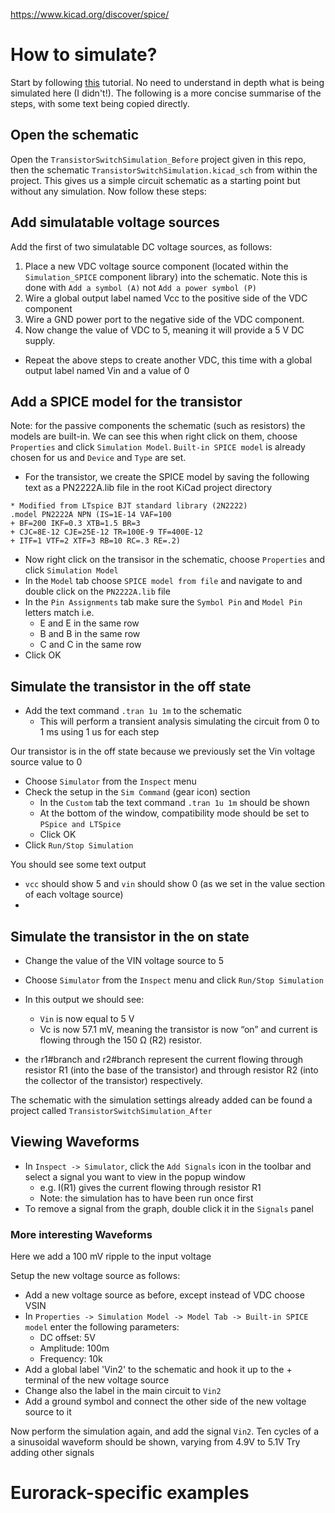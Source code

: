 https://www.kicad.org/discover/spice/

# How to simulate?

Start by following [this](https://www.woolseyworkshop.com/2019/07/01/performing-a-circuit-simulation-in-kicad/) tutorial. No need to understand in depth what is being simulated here (I didn't!). The following is a more concise summarise of the steps, with some text being copied directly.

## Open the schematic

Open the `TransistorSwitchSimulation_Before` project given in this repo, then the schematic `TransistorSwitchSimulation.kicad_sch` from within the project. This gives us a simple circuit schematic as a starting point but without any simulation. Now follow these steps:

## Add simulatable voltage sources

Add the first of two simulatable DC voltage sources, as follows:
1. Place a new VDC voltage source component (located within the `Simulation_SPICE` component library) into the schematic. Note this is done with `Add a symbol (A)` not `Add a power symbol (P)`
2. Wire a global output label named Vcc to the positive side of the VDC component
3. Wire a GND power port to the negative side of the VDC component.
4. Now change the value of VDC to 5, meaning it will provide a 5 V DC supply.
- Repeat the above steps to create another VDC, this time with a global output label named Vin and a value of 0

## Add a SPICE model for the transistor

Note: for the passive components the schematic (such as resistors) the models are built-in. We can see this when right click on them, choose `Properties` and click `Simulation Model`. `Built-in SPICE model` is already chosen for us and `Device` and `Type` are set.

- For the transistor, we create the SPICE model by saving the following text as a PN2222A.lib file in the root KiCad project directory
```
* Modified from LTspice BJT standard library (2N2222)
.model PN2222A NPN (IS=1E-14 VAF=100
+ BF=200 IKF=0.3 XTB=1.5 BR=3
+ CJC=8E-12 CJE=25E-12 TR=100E-9 TF=400E-12
+ ITF=1 VTF=2 XTF=3 RB=10 RC=.3 RE=.2)
```
- Now right click on the transisor in the schematic, choose `Properties` and click `Simulation Model`
- In the `Model` tab choose `SPICE model from file` and navigate to and double click on the `PN2222A.lib` file
- In the `Pin Assignments` tab make sure the `Symbol Pin` and `Model Pin` letters match i.e.
	- E and E in the same row
	- B and B in the same row
	- C and C in the same row
- Click OK

## Simulate the transistor in the off state

- Add the text command `.tran 1u 1m` to the schematic
	- This will perform a transient analysis simulating the circuit from 0 to 1 ms using 1 us for each step

Our transistor is in the off state because we previously set the Vin voltage source value to 0

- Choose `Simulator` from the `Inspect` menu
- Check the setup in the `Sim Command` (gear icon) section
	- In the `Custom` tab the text command `.tran 1u 1m` should be shown
	- At the bottom of the window, compatibility mode should be set to `PSpice and LTSpice`
	- Click OK
- Click `Run/Stop Simulation`

You should see some text output 
- `vcc` should show 5 and `vin` should show 0 (as we set in the value section of each voltage source)
- 

## Simulate the transistor in the on state

- Change the value of the VIN voltage source to 5
- Choose `Simulator` from the `Inspect` menu and click `Run/Stop Simulation`
- In this output we should see:
	- `Vin` is now equal to 5 V
	- Vc is now 57.1 mV, meaning the transistor is now “on” and current is flowing through the 150 Ω (R2) resistor.

- the r1#branch and r2#branch represent the current flowing through resistor R1 (into the base of the transistor) and through resistor R2 (into the collector of the transistor) respectively.

The schematic with the simulation settings already added can be found a project called `TransistorSwitchSimulation_After`

## Viewing Waveforms

- In `Inspect -> Simulator`, click the `Add Signals` icon in the toolbar and select a signal you want to view in the popup window
	- e.g. I(R1) gives the current flowing through resistor R1
	- Note: the simulation has to have been run once first
- To remove a signal from the graph, double click it in the `Signals` panel

### More interesting Waveforms

Here we add a 100 mV ripple to the input voltage

Setup the new voltage source as follows:
- Add a new voltage source as before, except instead of VDC choose VSIN
- In `Properties -> Simulation Model -> Model Tab -> Built-in SPICE model` enter the following parameters:
	- DC offset:		5V
	- Amplitude:		100m
	- Frequency:		10k
- Add a global label 'Vin2' to the schematic and hook it up to the + terminal of the new voltage source
- Change also the label in the main circuit to `Vin2`
- Add a ground symbol and connect the other side of the new voltage source to it

Now perform the simulation again, and add the signal `Vin2`. Ten cycles of a a sinusoidal waveform should be shown, varying from 4.9V to 5.1V 
Try adding other signals

# Eurorack-specific examples

